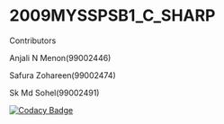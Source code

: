 # 2009MYSSPSB1_C_SHARP

Contributors

 Anjali N Menon(99002446)
 
 Safura Zohareen(99002474)
 
 Sk Md Sohel(99002491)
 
[![Codacy Badge](https://app.codacy.com/project/badge/Grade/3fd4640c515a439e803ccbb8eef80c8b)](https://www.codacy.com/gh/99002491/2009MYSSPSB1_C_SHARP/dashboard?utm_source=github.com&amp;utm_medium=referral&amp;utm_content=99002491/2009MYSSPSB1_C_SHARP&amp;utm_campaign=Badge_Grade)
